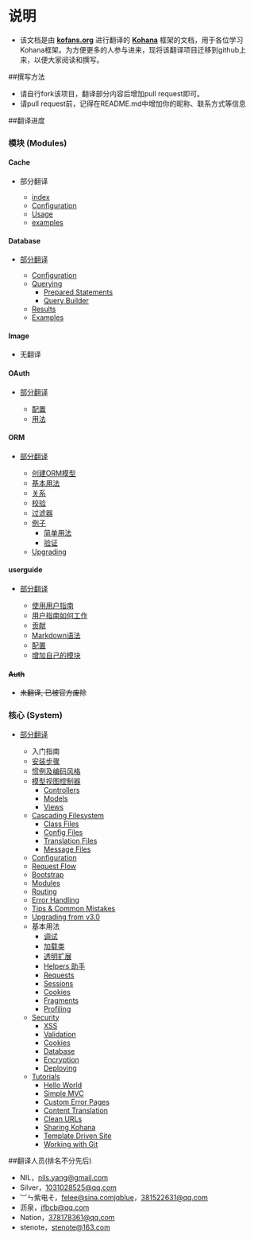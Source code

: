 # 说明

* 该文档是由 **[kofans.org](http://kofans.org)** 进行翻译的 **[Kohana](http://kohanaframework.org)** 框架的文档，用于各位学习Kohana框架。为方便更多的人参与进来，现将该翻译项目迁移到github上来，以便大家阅读和撰写。

##撰写方法

* 请自行fork该项目，翻译部分内容后增加pull request即可。
* 请pull request前，记得在README.md中增加你的昵称、联系方式等信息


##翻译进度

### 模块 (Modules)


#### Cache

* 部分翻译

	* [index](<modules/cache/index.md>)
	* [Configuration](<modules/cache/config.md>)
	* [Usage](<modules/cache/usage.md>)
	* [examples](<modules/cache/examples.md>)


#### Database

* [部分翻译](<modules/database/index.md>)

	* [Configuration](<modules/database/config.md>)
	* [Querying](<modules/database/query.md>)
		* [Prepared Statements](<modules/database/query/prepared.md>)
		* [Query Builder](<modules/database/query/builder.md>)
	* [Results](<modules/database/results.md>)
	* [Examples](<modules/database/examples.md>)


#### Image

* 无翻译

#### OAuth

* [部分翻译](<modules/oauth/index.md>)

	* [配置](<modules/oauth/config.md>)
	* [用法](<modules/oauth/usage.md>)


#### ORM

* [部分翻译](<modules/orm/index.md>)

	* [创建ORM模型](<modules/orm/models.md>)
	* [基本用法](<modules/orm/using.md>)
	* [关系](<modules/orm/relationships.md>)
	* [校验](<modules/orm/validation.md>)
	* [过滤器](<modules/orm/filters.md>)
	* [例子](<modules/orm/examples.md>)
		* [简单用法](<modules/orm/examples/simple.md>)
		* [验证](<modules/orm/examples/validation.md>)
	* [Upgrading](<modules/orm/upgrading.md>)


#### userguide

* [部分翻译](<modules/userguide/index.md>)

	* [使用用户指南](<modules/userguide/using.md>)
	* [用户指南如何工作](<modules/userguide/works.md>)
	* [贡献](<modules/userguide/contributing.md>)
	* [Markdown语法](<modules/userguide/markdown.md>)
	* [配置](<modules/userguide/config.md>)
	* [增加自己的模块](<modules/userguide/adding.md>)


#### ~~Auth~~

* ~~未翻译, 已被官方废除~~

### 核心 (System)

* [部分翻译](<system/index.md>)

	* 入门指南
   	* [安装步骤](<system/install.md>)
   	* [惯例及编码风格](<system/conventions.md>)
   	* [模型视图控制器](<system/mvc.md>)
      * [Controllers](<system/mvc/controllers.md>)
      * [Models](<system/mvc/models.md>)
      * [Views](<system/mvc/views.md>)
   	* [Cascading Filesystem](<system/files.md>)
      * [Class Files](<system/files/classes.md>)
      * [Config Files](<system/files/config.md>)
      * [Translation Files](<system/files/i18n.md>)
      * [Message Files](<system/files/messages.md>)
    * [Configuration](<system/config.md>)
    * [Request Flow](<system/flow.md>)
    * [Bootstrap](<system/bootstrap.md>)
    * [Modules](<system/modules.md>)
    * [Routing](<system/routing.md>)
    * [Error Handling](<system/errors.md>)
    * [Tips & Common Mistakes](<system/tips.md>)
    * [Upgrading from v3.0](<system/upgrading.md>)
    * 基本用法
       * [调试](<system/debugging.md>)
       * [加载类](<system/autoloading.md>)
       * [透明扩展](<system/extension.md>)
       * [Helpers 助手](<system/helpers.md>)
       * [Requests](<system/requests.md>)
       * [Sessions](<system/sessions.md>)
       * [Cookies](<system/cookies.md>)
       * [Fragments](<system/fragments.md>)
       * [Profiling](<system/profiling.md>)
    * [Security](<system/security.md>)
       * [XSS](<system/security/xss.md>)
       * [Validation](<system/security/validation.md>)
       * [Cookies](<system/security/cookies.md>)
       * [Database](<system/security/database.md>)
       * [Encryption](<system/security/encryption.md>)
       * [Deploying](<system/security/deploying.md>)
    * [Tutorials](<system/tutorials.md>)
       * [Hello World](<system/tutorials/hello-world.md>)
       * [Simple MVC](<system/tutorials/simpl-mvc.md>)
       * [Custom Error Pages](<system/tutorials/error-pages.md>)
       * [Content Translation](<system/tutorials/translation.md>)
       * [Clean URLs](<system/tutorials/clean-urls.md>)
       * [Sharing Kohana](<system/tutorials/sharing-kohana.md>)
       * [Template Driven Site](<system/tutorials/templates.md>)
       * [Working with Git](<system/tutorials/git.md>)
 

##翻译人员(排名不分先后)
* NIL，nils.yang@gmail.com
* Silver，1031028525@qq.com
* ︶ㄣ紫电そ，felee@sina.comjqblue，381522631@qq.com
* 沥泉，jfbcb@qq.com
* Nation，378178361@qq.com
* stenote，stenote@163.com

